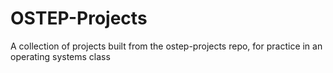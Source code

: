 # OSTEP-Projects
A collection of projects built from the ostep-projects repo, for practice in an operating systems class
